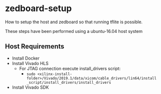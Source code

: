 # zedboard-setup
How to setup the host and zedboard so that running tflite is possible.

These steps have been performed using a ubuntu-16.04 host system


## Host Requirements

* Install Docker
* Install Vivado HLS
  * For JTAG connection execute install_drivers script:
    * `sudo <xilinx-install-folder>/Vivado/2019.1/data/xicom/cable_drivers/lin64/install_script/install_drivers/install_drivers`
* Install Vivado SDK
